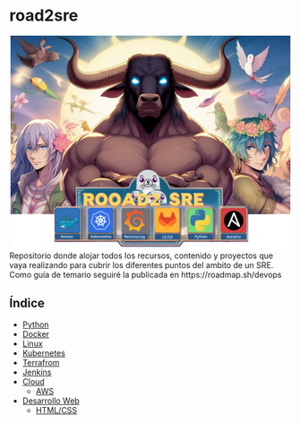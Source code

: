 # road2sre
<div align="center">
    <img src="img/logo.png" alt="logo" width="500">
</div>
Repositorio donde alojar todos los recursos, contenido y proyectos que vaya realizando para cubrir los diferentes puntos del ambito de un SRE. Como guía de temario seguiré la publicada en https://roadmap.sh/devops

## Índice
- [Python](./python/)
- [Docker](./docker/)
- [Linux](./linux/)
- [Kubernetes](./kubernetes/)
- [Terrafrom](./terraform/)
- [Jenkins](./jenkins/)
- [Cloud](./cloud/)
    * [AWS](./cloud/aws/)
- [Desarrollo Web](./webdev)
    * [HTML/CSS](./webdev/htmlcss/)
